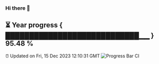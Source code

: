 ### Hi there 👋
⏳ Year progress { ████████████████████████████▁▁ } 95.48 %
---
⏰ Updated on Fri, 15 Dec 2023 12:10:31 GMT
![Progress Bar CI](https://github.com/Moyi321/Moyi321/workflows/Progress%20Bar%20CI/badge.svg)
